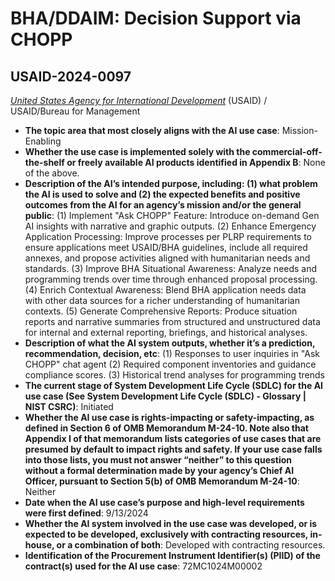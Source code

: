 # BHA/DDAIM: Decision Support via CHOPP
## USAID-2024-0097
_[United States Agency for International Development](<../3_agency/United States Agency for International Development.md>)_ (USAID) / USAID/Bureau for Management


+ **The topic area that most closely aligns with the AI use case**: Mission-Enabling
+ **Whether the use case is implemented solely with the commercial-off-the-shelf or freely available AI products identified in Appendix B**: None of the above.
+ **Description of the AI’s intended purpose, including: (1) what problem the AI is used to solve and (2) the expected benefits and positive outcomes from the AI for an agency’s mission and/or the general public**: (1)  Implement "Ask CHOPP" Feature: Introduce on-demand Gen AI insights with narrative and graphic outputs.
(2) Enhance Emergency Application Processing: Improve processes per PLRP requirements to ensure applications meet USAID/BHA guidelines, include all required annexes, and propose activities aligned with humanitarian needs and standards.
(3) Improve BHA Situational Awareness: Analyze needs and programming trends over time through enhanced proposal processing.
(4) Enrich Contextual Awareness: Blend BHA application needs data with other data sources for a richer understanding of humanitarian contexts.
(5) Generate Comprehensive Reports: Produce situation reports and narrative summaries from structured and unstructured data for internal and external reporting, briefings, and historical analyses.
+ **Description of what the AI system outputs, whether it’s a prediction, recommendation, decision, etc**: (1) Responses to user inquiries in "Ask CHOPP" chat agent
(2) Required component inventories and guidance compliance scores.
(3) Historical trend analyses for programming trends
+ **The current stage of System Development Life Cycle (SDLC) for the AI use case (See System Development Life Cycle (SDLC) - Glossary | NIST CSRC)**: Initiated
+ **Whether the AI use case is rights-impacting or safety-impacting, as defined in Section 6 of OMB Memorandum M-24-10. Note also that Appendix I of that memorandum lists categories of use cases that are presumed by default to impact rights and safety. If your use case falls into those lists, you must not answer “neither” to this question without a formal determination made by your agency’s Chief AI Officer, pursuant to Section 5(b) of OMB Memorandum M-24-10**: Neither
+ **Date when the AI use case’s purpose and high-level requirements were first defined**: 9/13/2024
+ **Whether the AI system involved in the use case was developed, or is expected to be developed, exclusively with contracting resources, in-house, or a combination of both**: Developed with contracting resources.
+ **Identification of the Procurement Instrument Identifier(s) (PIID) of the contract(s) used for the AI use case**: 72MC1024M00002